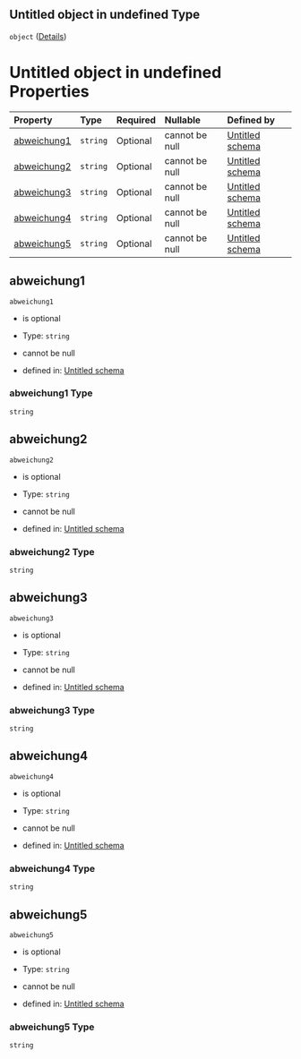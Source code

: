 ## Untitled object in undefined Type

`object` ([Details](infoabweichung.md))

# Untitled object in undefined Properties

| Property                    | Type     | Required | Nullable       | Defined by                                                                                                                                                                              |
| :-------------------------- | :------- | :------- | :------------- | :-------------------------------------------------------------------------------------------------------------------------------------------------------------------------------------- |
| [abweichung1](#abweichung1) | `string` | Optional | cannot be null | [Untitled schema](infoabweichung-properties-abweichung1.md "https://raw.githubusercontent.com/conuti-gmbh/bo4e/main/schemas/v1/com/InfoAbweichung.schema.json#/properties/abweichung1") |
| [abweichung2](#abweichung2) | `string` | Optional | cannot be null | [Untitled schema](infoabweichung-properties-abweichung2.md "https://raw.githubusercontent.com/conuti-gmbh/bo4e/main/schemas/v1/com/InfoAbweichung.schema.json#/properties/abweichung2") |
| [abweichung3](#abweichung3) | `string` | Optional | cannot be null | [Untitled schema](infoabweichung-properties-abweichung3.md "https://raw.githubusercontent.com/conuti-gmbh/bo4e/main/schemas/v1/com/InfoAbweichung.schema.json#/properties/abweichung3") |
| [abweichung4](#abweichung4) | `string` | Optional | cannot be null | [Untitled schema](infoabweichung-properties-abweichung4.md "https://raw.githubusercontent.com/conuti-gmbh/bo4e/main/schemas/v1/com/InfoAbweichung.schema.json#/properties/abweichung4") |
| [abweichung5](#abweichung5) | `string` | Optional | cannot be null | [Untitled schema](infoabweichung-properties-abweichung5.md "https://raw.githubusercontent.com/conuti-gmbh/bo4e/main/schemas/v1/com/InfoAbweichung.schema.json#/properties/abweichung5") |

## abweichung1



`abweichung1`

*   is optional

*   Type: `string`

*   cannot be null

*   defined in: [Untitled schema](infoabweichung-properties-abweichung1.md "https://raw.githubusercontent.com/conuti-gmbh/bo4e/main/schemas/v1/com/InfoAbweichung.schema.json#/properties/abweichung1")

### abweichung1 Type

`string`

## abweichung2



`abweichung2`

*   is optional

*   Type: `string`

*   cannot be null

*   defined in: [Untitled schema](infoabweichung-properties-abweichung2.md "https://raw.githubusercontent.com/conuti-gmbh/bo4e/main/schemas/v1/com/InfoAbweichung.schema.json#/properties/abweichung2")

### abweichung2 Type

`string`

## abweichung3



`abweichung3`

*   is optional

*   Type: `string`

*   cannot be null

*   defined in: [Untitled schema](infoabweichung-properties-abweichung3.md "https://raw.githubusercontent.com/conuti-gmbh/bo4e/main/schemas/v1/com/InfoAbweichung.schema.json#/properties/abweichung3")

### abweichung3 Type

`string`

## abweichung4



`abweichung4`

*   is optional

*   Type: `string`

*   cannot be null

*   defined in: [Untitled schema](infoabweichung-properties-abweichung4.md "https://raw.githubusercontent.com/conuti-gmbh/bo4e/main/schemas/v1/com/InfoAbweichung.schema.json#/properties/abweichung4")

### abweichung4 Type

`string`

## abweichung5



`abweichung5`

*   is optional

*   Type: `string`

*   cannot be null

*   defined in: [Untitled schema](infoabweichung-properties-abweichung5.md "https://raw.githubusercontent.com/conuti-gmbh/bo4e/main/schemas/v1/com/InfoAbweichung.schema.json#/properties/abweichung5")

### abweichung5 Type

`string`
